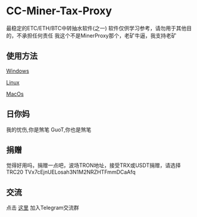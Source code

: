 # CC-Miner-Tax-Proxy
最稳定的ETC/ETH/BTC中转抽水软件(之一)
软件仅供学习参考，请勿用于其他目的，不承担任何责任
我这个不是MinerProxy那个，老矿牛逼，我支持老矿

## 使用方法
[Windows](https://github.com/CaoCaoMiner/CC-Miner-Tax-Proxy/tree/master/windows/)

[Linux](https://github.com/CaoCaoMiner/CC-Miner-Tax-Proxy/tree/master/linux/)

[MacOs](https://github.com/CaoCaoMiner/CC-Miner-Tax-Proxy/tree/master/linux/)

## 日你妈
我的忧伤,你是煞笔
GuoT,你也是煞笔

## 捐赠
觉得好用吗，捐赠一点吧，波场TRON地址，接受TRX或USDT捐赠，请选择TRC20 
TVx7cEjnUELosah3N1M2NRZHTFmmDCaAfq

## 交流
点击 [这里](https://t.me/+dKAS4JWlqDZlMjhl) 加入Telegram交流群